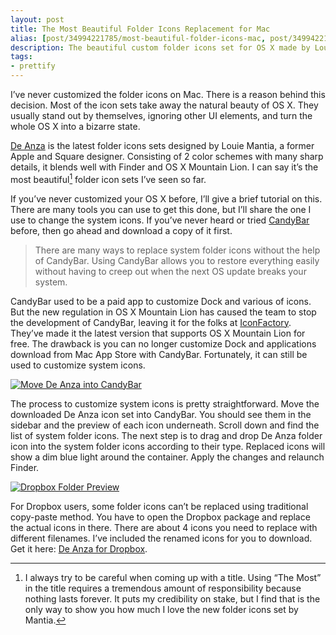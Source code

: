 ```yaml
---
layout: post
title: The Most Beautiful Folder Icons Replacement for Mac
alias: [post/34994221785/most-beautiful-folder-icons-mac, post/34994221785/]
description: The beautiful custom folder icons set for OS X made by Louie Mantia.
tags:
- prettify
---
```

I’ve never customized the folder icons on Mac. There is a reason behind this decision. Most of the icon sets take away the natural beauty of OS X. They usually stand out by themselves, ignoring other UI elements, and turn the whole OS X into a bizarre state.

<!--more-->

[De Anza][1] is the latest folder icons sets designed by Louie Mantia, a former Apple and Square designer. Consisting of 2 color schemes with many sharp details, it blends well with Finder and OS X Mountain Lion. I can say it’s the most beautiful[^1] folder icon sets I’ve seen so far.

If you’ve never customized your OS X before, I’ll give a brief tutorial on this. There are many tools you can use to get this done, but I’ll share the one I use to change the system icons. If you’ve never heard or tried [CandyBar][3] before, then go ahead and download a copy of it first.

> There are many ways to replace system folder icons without the help of CandyBar. Using CandyBar allows you to restore everything easily without having to creep out when the next OS update breaks your system.

CandyBar used to be a paid app to customize Dock and various of icons. But the new regulation in OS X Mountain Lion has caused the team to stop the development of CandyBar, leaving it for the folks at [IconFactory][4]. They’ve made it the latest version that supports OS X Mountain Lion for free. The drawback is you can no longer customize Dock and applications download from Mac App Store with CandyBar. Fortunately, it can still be used to customize system icons.

[ ![Move De Anza into CandyBar][img1] ](http://images.sayzlim.net/2012/11/de_anza_candybar.jpg "Move De Anza into CandyBar")

[img1]: http://images.sayzlim.net/2012/11/de_anza_candybar.jpg "Move De Anza into CandyBar"

The process to customize system icons is pretty straightforward. Move the downloaded De Anza icon set into CandyBar. You should see them in the sidebar and the preview of each icon underneath. Scroll down and find the list of system folder icons. The next step is to drag and drop De Anza folder icon into the system folder icons according to their type. Replaced icons will show a dim blue light around the container. Apply the changes and relaunch Finder.

[ ![Dropbox Folder Preview][img2] ](http://images.sayzlim.net/2012/11/de_anza_preview.jpg "Dropbox Folder Preview")

[img2]: http://images.sayzlim.net/2012/11/de_anza_preview.jpg "Dropbox Folder Preview"

For Dropbox users, some folder icons can’t be replaced using traditional copy-paste method. You have to open the Dropbox package and replace the actual icons in there. There are about 4 icons you need to replace with different filenames. I’ve included the renamed icons for you to download. Get it here: [De Anza for Dropbox][2].

[1]: http://mantia.me/icons/de-anza/ "De Anza Icon Sets Download"
[2]: http://s3.sayzlim.net/f/dropbox-de-anza.zip
[3]: http://panic.com/candybar/ "Panic Blog » CandyBar, Mountain Lion, and Beyond"
[4]: http://iconfactory.com/ "Iconfactory : Home"

[^1]: I always try to be careful when coming up with a title. Using “The Most” in the title requires a tremendous amount of responsibility because nothing lasts forever. It puts my credibility on stake, but I find that is the only way to show you how much I love the new folder icons set by Mantia.

